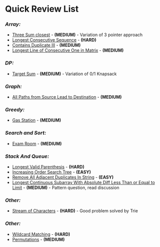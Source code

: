# **Quick Review List**

### _**Array:**_
* [Three Sum closest](array/ThreeSumClosest.java) - **(MEDIUM)** - Variation of 3 pointer approach
* [Longest Consecutive Sequence](array/LongestConsecutiveSequence.java) - **(HARD)**
* [Contains Duplicate III](array/ContainsDuplicateIII.java) - **(MEDIUM)**
* [Longest Line of Consecutive One in Matrix](array/LongestLineOfConsecutiveOne.java) - **(MEDIUM)**

### _**DP:**_
* [Target Sum](dp/TargetSum.java) - **(MEDIUM)** - Variation of 0/1 Knapsack

### _**Graph:**_
* [All Paths from Source Lead to Destination](graph/AllPathsFromSourceToDestination.java) - **(MEDIUM)**

### _**Greedy:**_
* [Gas Station](greedy/GasStation.java) - **(MEDIUM)**

### _**Search and Sort:**_
* [Exam Room](searchnsort/ExamRoom.java) - **(MEDIUM)**

### _**Stack And Queue:**_
* [Longest Valid Parenthesis](stacknqueue/LongestValidParenthesis.java) - **(HARD)**
* [Increasing Order Search Tree](stacknqueue/IncreasingOrderSearchTree.java) - **(EASY)**
* [Remove All Adjacent Duplicates In String](stacknqueue/RemoveAllAdjacentDuplicates.java) - **(EASY)**
* [Longest Continuous Subarray With Absolute Diff Less Than or Equal to Limit](stacknqueue/LongestContSubarrayAbsDiffIsLimit.java) - **(MEDIUM)** - Pattern question, read discussion

### _**Other:**_
* [Stream of Characters](tree/StreamOfCharacters.java) - **(HARD)** - Good problem solved by Trie

### _**Other:**_
* [Wildcard Matching](others/WildcardMatching.java) - **(HARD)**
* [Permutations](others/Permutations.java) - **(MEDIUM)**